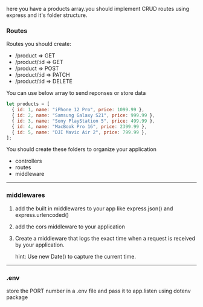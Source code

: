 here you have a products array.you should implement CRUD routes using express and it's folder structure.

### Routes

Routes you should create:

- /product => GET
- /product/:id => GET
- /product => POST
- /product/:id => PATCH
- /product/:id => DELETE

You can use below array to send reponses or store data

```js
let products = [
  { id: 1, name: "iPhone 12 Pro", price: 1099.99 },
  { id: 2, name: "Samsung Galaxy S21", price: 999.99 },
  { id: 3, name: "Sony PlayStation 5", price: 499.99 },
  { id: 4, name: "MacBook Pro 16", price: 2399.99 },
  { id: 5, name: "DJI Mavic Air 2", price: 799.99 },
];
```

You should create these folders to organize your application

- controllers
- routes
- middleware

---

### middlewares

1. add the built in middlewares to your app like express.json() and express.urlencoded()

2. add the cors middleware to your application

3. Create a middleware that logs the exact time when a request is received by your application.

   hint: Use new Date() to capture the current time.

---

### .env

store the PORT number in a .env file and pass it to app.listen using dotenv package
